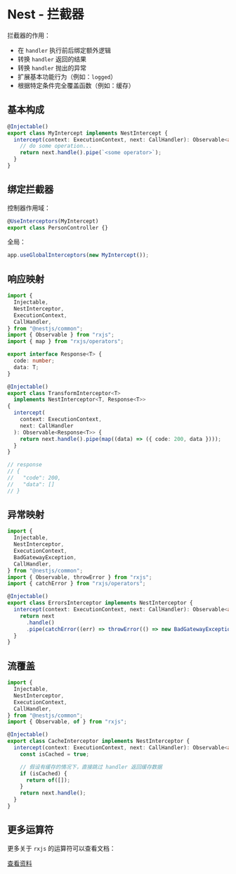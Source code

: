 # Nest - 拦截器

拦截器的作用：

- 在 `handler` 执行前后绑定额外逻辑
- 转换 `handler` 返回的结果
- 转换 `handler` 抛出的异常
- 扩展基本功能行为（例如：`logged`）
- 根据特定条件完全覆盖函数（例如：缓存）

## 基本构成

```ts
@Injectable()
export class MyIntercept implements NestIntercept {
  intercept(context: ExecutionContext, next: CallHandler): Observable<any> {
    // do some operation...
    return next.handle().pipe(`<some operator>`);
  }
}
```

## 绑定拦截器

控制器作用域：

```ts
@UseInterceptors(MyIntercept)
export class PersonController {}
```

全局：

```ts
app.useGlobalInterceptors(new MyIntercept());
```

## 响应映射

```ts
import {
  Injectable,
  NestInterceptor,
  ExecutionContext,
  CallHandler,
} from "@nestjs/common";
import { Observable } from "rxjs";
import { map } from "rxjs/operators";

export interface Response<T> {
  code: number;
  data: T;
}

@Injectable()
export class TransformInterceptor<T>
  implements NestInterceptor<T, Response<T>>
{
  intercept(
    context: ExecutionContext,
    next: CallHandler
  ): Observable<Response<T>> {
    return next.handle().pipe(map((data) => ({ code: 200, data })));
  }
}

// response
// {
//   "code": 200,
//   "data": []
// }
```

## 异常映射

```ts
import {
  Injectable,
  NestInterceptor,
  ExecutionContext,
  BadGatewayException,
  CallHandler,
} from "@nestjs/common";
import { Observable, throwError } from "rxjs";
import { catchError } from "rxjs/operators";

@Injectable()
export class ErrorsInterceptor implements NestInterceptor {
  intercept(context: ExecutionContext, next: CallHandler): Observable<any> {
    return next
      .handle()
      .pipe(catchError((err) => throwError(() => new BadGatewayException())));
  }
}
```

## 流覆盖

```ts
import {
  Injectable,
  NestInterceptor,
  ExecutionContext,
  CallHandler,
} from "@nestjs/common";
import { Observable, of } from "rxjs";

@Injectable()
export class CacheInterceptor implements NestInterceptor {
  intercept(context: ExecutionContext, next: CallHandler): Observable<any> {
    const isCached = true;

    // 假设有缓存的情况下，直接跳过 handler 返回缓存数据
    if (isCached) {
      return of([]);
    }
    return next.handle();
  }
}
```

## 更多运算符

更多关于 `rxjs` 的运算符可以查看文档：

[查看资料](https://next.rxjs.dev/api)
